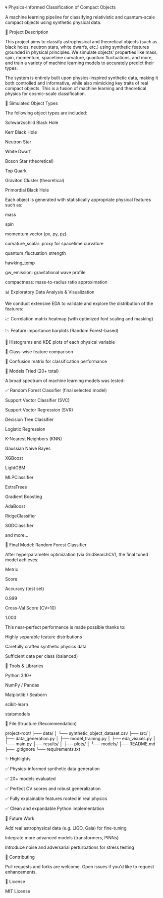 🌀 Physics-Informed Classification of Compact Objects

A machine learning pipeline for classifying relativistic and quantum-scale compact objects using synthetic physical data.

📘 Project Description

This project aims to classify astrophysical and theoretical objects (such as black holes, neutron stars, white dwarfs, etc.) using synthetic features grounded in physical principles. We simulate objects' properties like mass, spin, momentum, spacetime curvature, quantum fluctuations, and more, and train a variety of machine learning models to accurately predict their types.

The system is entirely built upon physics-inspired synthetic data, making it both controlled and informative, while also mimicking key traits of real compact objects. This is a fusion of machine learning and theoretical physics for cosmic-scale classification.

🧬 Simulated Object Types

The following object types are included:

Schwarzschild Black Hole

Kerr Black Hole

Neutron Star

White Dwarf

Boson Star (theoretical)

Top Quark

Graviton Cluster (theoretical)

Primordial Black Hole

Each object is generated with statistically appropriate physical features such as:

mass

spin

momentum vector (px, py, pz)

curvature_scalar: proxy for spacetime curvature

quantum_fluctuation_strength

hawking_temp

gw_emission: gravitational wave profile

compactness: mass-to-radius ratio approximation

📊 Exploratory Data Analysis & Visualization

We conduct extensive EDA to validate and explore the distribution of the features:

📈 Correlation matrix heatmap (with optimized font scaling and masking)

📉 Feature importance barplots (Random Forest-based)

🌌 Histograms and KDE plots of each physical variable

🧲 Class-wise feature comparison

🧪 Confusion matrix for classification performance

🧠 Models Tried (20+ total)

A broad spectrum of machine learning models was tested:

✅ Random Forest Classifier (final selected model)

Support Vector Classifier (SVC)

Support Vector Regression (SVR)

Decision Tree Classifier

Logistic Regression

K-Nearest Neighbors (KNN)

Gaussian Naive Bayes

XGBoost

LightGBM

MLPClassifier

ExtraTrees

Gradient Boosting

AdaBoost

RidgeClassifier

SGDClassifier

and more...

🧪 Final Model: Random Forest Classifier

After hyperparameter optimization (via GridSearchCV), the final tuned model achieves:

Metric

Score

Accuracy (test set)

0.999

Cross-Val Score (CV=10)

1.000

This near-perfect performance is made possible thanks to:

Highly separable feature distributions

Carefully crafted synthetic physics data

Sufficient data per class (balanced)

🔧 Tools & Libraries

Python 3.10+

NumPy / Pandas

Matplotlib / Seaborn

scikit-learn

statsmodels

📁 File Structure (Recommendation)

project-root/
├── data/
│   └── synthetic_object_dataset.csv
├── src/
│   ├── data_generation.py
│   ├── model_training.py
│   ├── eda_visuals.py
│   └── main.py
├── results/
│   ├── plots/
│   └── models/
├── README.md
├── .gitignore
└── requirements.txt

✨ Highlights

✅ Physics-informed synthetic data generation

✅ 20+ models evaluated

✅ Perfect CV scores and robust generalization

✅ Fully explainable features rooted in real physics

✅ Clean and expandable Python implementation

🧠 Future Work

Add real astrophysical data (e.g. LIGO, Gaia) for fine-tuning

Integrate more advanced models (transformers, PINNs)

Introduce noise and adversarial perturbations for stress testing

🤝 Contributing

Pull requests and forks are welcome. Open issues if you'd like to request enhancements.

📜 License

MIT License

